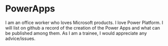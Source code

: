 # PowerApps
I am an office worker who loves Microsoft products. I love Power Platform. I will list on github a record of the creation of the Power Apps and what can be published among them. As I am a trainee, I would appreciate any advice/issues.
